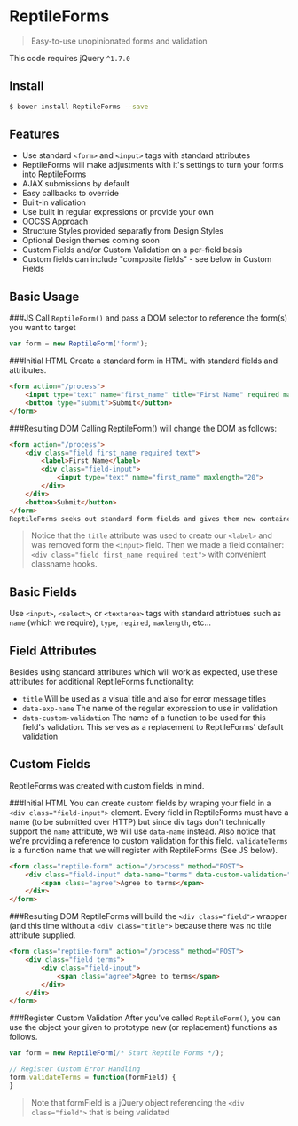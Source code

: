 # ReptileForms
> Easy-to-use unopinionated forms and validation

This code requires jQuery `^1.7.0`

## Install
```sh
$ bower install ReptileForms --save
```

## Features
- Use standard `<form>` and `<input>` tags with standard attributes
 - ReptileForms will make adjustments with it's settings to turn your forms into ReptileForms
- AJAX submissions by default
 - Easy callbacks to override
- Built-in validation
 - Use built in regular expressions or provide your own
- OOCSS Approach
 - Structure Styles provided separatly from Design Styles
 - Optional Design themes coming soon
- Custom Fields and/or Custom Validation on a per-field basis
 - Custom fields can include "composite fields" - see below in Custom Fields

## Basic Usage
###JS
Call `ReptileForm()` and pass a DOM selector to reference the form(s) you want to target
```js
var form = new ReptileForm('form');
```
###Initial HTML
Create a standard form in HTML with standard fields and attributes.
```html
<form action="/process">
	<input type="text" name="first_name" title="First Name" required maxlength="20">
	<button type="submit">Submit</button>
</form>
```
###Resulting DOM
Calling ReptileForm() will change the DOM as follows:
```html
<form action="/process">
	<div class="field first_name required text">
		<label>First Name</label>
		<div class="field-input">
			<input type="text" name="first_name" maxlength="20">
		</div>
	</div>
	<button>Submit</button>
</form>
ReptileForms seeks out standard form fields and gives them new containers for styling purposes.
```
> Notice that the `title` attribute was used to create our `<label>` and was removed form the `<input>` field. Then we made a field container: `<div class="field first_name required text">` with convenient classname hooks.

## Basic Fields
Use `<input>`, `<select>`, or `<textarea>` tags with standard attribtues such as `name` (which we require), `type`, `reqired`, `maxlength`, etc...

## Field Attributes
Besides using standard attributes which will work as expected, use these attributes for additional ReptileForms functionality:
- `title` Will be used as a visual title and also for error message titles
- `data-exp-name` The name of the regular expression to use in validation
- `data-custom-validation` The name of a function to be used for this field's validation. This serves as a replacement to ReptileForms' default validation

## Custom Fields
ReptileForms was created with custom fields in mind.

###Initial HTML
You can create custom fields by wraping your field in a `<div class="field-input">` element. Every field in ReptileForms must have a name (to be submitted over HTTP) but since div tags don't technically support the `name` attribute, we will use `data-name` instead. Also notice that we're providing a reference to custom validation for this field. `validateTerms` is a function name that we will register with ReptileForms (See JS below).
```html
<form class="reptile-form" action="/process" method="POST">
	<div class="field-input" data-name="terms" data-custom-validation="validateTerms">
		<span class="agree">Agree to terms</span>
	</div>
</form>
```
###Resulting DOM
ReptileForms will build the `<div class="field">` wrapper (and this time without a `<div class="title">` because there was no title attribute supplied.
```html
<form class="reptile-form" action="/process" method="POST">
	<div class="field terms">
		<div class="field-input">
			<span class="agree">Agree to terms</span>
		</div>
	</div>
</form>
```
###Register Custom Validation
After you've called `ReptileForm()`, you can use the object your given to prototype new (or replacement) functions as follows.
```js
var form = new ReptileForm(/* Start Reptile Forms */);

// Register Custom Error Handling
form.validateTerms = function(formField) {
}
```
> Note that formField is a jQuery object referencing the `<div class="field">` that is being validated
